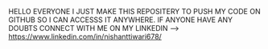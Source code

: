 HELLO EVERYONE I JUST MAKE THIS REPOSITERY TO PUSH MY CODE ON GITHUB SO I CAN ACCESSS IT ANYWHERE.
IF ANYONE HAVE ANY DOUBTS CONNECT WITH ME ON MY LINKEDIN  -->  https://www.linkedin.com/in/nishanttiwari678/
